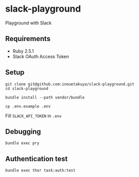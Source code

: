 slack-playground
================

Playground with Slack

## Requirements

* Ruby 2.5.1
* Slack OAuth Access Token

## Setup

```
git clone git@github.com:inouetakuya/slack-playground.git
cd slack-playground
```

```
bundle install --path vendor/bundle
```

```
cp .env.example .env
```

Fill `SLACK_API_TOKEN` in `.env`

## Debugging

```
bundle exec pry
```

## Authentication test

```
bundle exec thor task:auth:test
```
